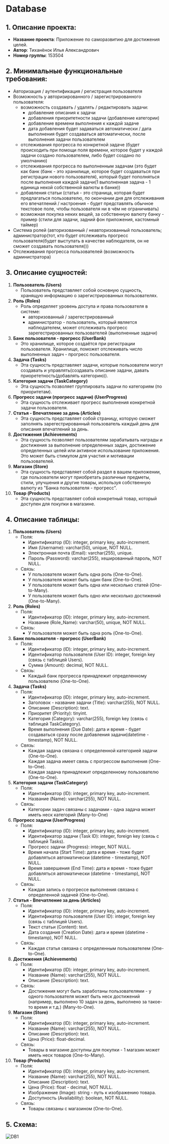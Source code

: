 # Database

## 1. Описание проекта:
* **Название проекта**: Приложение по саморазвитию для достижения целей.
* **Автор**: Тиханёнок Илья Александрович
* **Номер группы**: 153504

## 2. Минимальные функциональные требования:
* Авторизация / аутентификация / регистрация  пользователя
* Возможность у авторизированного / зарегистрированного пользователя:
   * возможность создавать / удалять / редактировать задачи:
      * добавление описания к задачи
      * добавления приоритетности задачи (добавление категории)
      * добавление времени выполнения к каждой задаче
      * дата добавления будет задаваться автоматически / дата выполнения будет создаваться автоматически, после выполнения задачи пользователем
   * отслеживания прогресса по конкретной задаче (будет происходить при помощи поля времени, которое будет у каждой задачи создано пользователем, либо будет создано по умолчанию)
   * отслеживания прогресса по выполненным задачам (это будет как банк (банк - это хранилище, которое будет создаваться при регистрации нового пользователя), который будет пополняться после выполнения каждой задачи(1 выполненная задача - 1 единица некой собственной валюты в банке))
   * добавления статьи (статья - это страница, которая будет предлагаться пользователю, по окончании дня для отслеживания его впечатлений / настроения - будет представлять обычное текстовое поле, чтобы пользователя ни в чём не ограничивать)
   * возможная покупка неких вещей, за собственную валюту банку - пример (стили для задачи, задний фон приложения, кастомный таймер)
* Система ролей (авторизованный / неавторизованный пользователь; администратор(тот, кто будет отслеживать прогресс пользователя(будет выступать в качестве наблюдателя, он не сможет создавать пользователя)))
* Отслеживания прогресса пользователей (возможность администратора)

## 3. Описание сущностей:
1. **Пользователь (Users)**
   - Пользователь представляет собой основную сущность, хранящую информацию о зарегистрированных пользователях.
2. **Роль (Roles)**
   - Роль определяет уровень доступа и права пользователя в системе:
      - авторизованный / зарегестрированный 
      - администратор - пользователь, который является наблюдателем, может отслеживать прогресс зарегестрированных пользователей (выполненные задачи)
3. **Банк пользователя - прогресс (UserBank)**
   - Это хранилище, которое создаётся при регистрации пользователя. Хранилище, поможет отслеживать число выполненных задач - прогресс пользователя.
4. **Задача (Tasks)**
   - Эта сущность представляет задачи, которые пользователи могут создавать и управлять(создавать описание задачи, давать приорететность(добавлять категорию)).
5. **Категория задачи (TaskCategory)**
   - Эта сущность позволяет группировать задачи по категориям (по приоритетам).
6. **Прогресс задачи (прогресс задачи) (UserProgress)**
   - Эта сущность отслеживает прогресс выполнения конкретной задачи пользователя.
7. **Статья - Впечатление за день (Articles)**
    - Эта сущность представляет собой страницу, которую сможет заполнять зарегестрированный пользователь каждый день для описания впечатлений за день. 
8. **Достижения (Achievements)**
    - Эта сущность позволяет пользователям зарабатывать награды и достижения за выполнение определенных задач, достижение определенных целей или активное использование приложения. Это может быть стимулом для участия и мотивации пользователей.
9. **Магазин (Store)**
    - Эта сущность представляет собой раздел в вашем приложении, где пользователи могут приобретать различные предметы, стили, улучшения и другие товары, используя собственную валюту из "Банка пользователя - прогресс".
10. **Товар (Products)**
    - Эта сущность представляет собой конкретный товар, который доступен для покупки в магазине.
      
## 4. Описание таблицы:
1. **Пользователь (Users)**
   - Поля:
     - Идентификатор (ID): integer, primary key, auto-increment.
     - Имя (Username): varchar(50), unique,  NOT NULL.
     - Электронная почта (Email): varchar(255), unique.
     - Пароль (Password): varchar(255), хешированный пароль, NOT NULL.
   - Связь:
     - У пользователя может быть одна роль (One-to-One).
     - У пользователя может быть один банк (One-to-One).
     - У пользователя может быть одна или несколько статей (One-to-Many).
     - У пользователя может быть одно или несколько достижений (One-to-Many).
2. **Роль (Roles)**
   - Поля:
     - Идентификатор (ID): integer, primary key, auto-increment.
     - Название (Role_Name): varchar(50), unique, NOT NULL.
   - Связь:
     - У пользователя может быть одна роль (One-to-One).
3. **Банк пользователя - прогресс (UserBank)**
   - Поля:
     - Идентификатор (ID): integer, primary key, auto-increment.
     - Идентификатор пользователя (User ID): integer, foreign key (связь с таблицей Users).
     - Сумма (Amount): decimal, NOT NULL.
   - Связь:
     - Каждый банк прогресса принадлежит определенному пользователю (One-to-One).
4. **Задача (Tasks)**
   - Поля:
     - Идентификатор (ID): integer, primary key, auto-increment.
     - Заголовок - название задачи (Title): varchar(255), NOT NULL.
     - Описание (Description): text.
     - Приоритет (Priority): tinyint.
     - Категория (Category): varchar(255), foreign key (связь с таблицей TaskCategory).
     - Время выполнения (Due Date): дата и время - будет создаваться сразу после добавления задачи(datetime - timestamp), NOT NULL.
   - Связь:
     - Каждая задача связана с определенной категорией задачи (One-to-One).
     - Каждая задача имеет связь с прогрессом выполнения (One-to-One).
     - Каждая задача принадлежит определенному пользователю (One-to-One).
5. **Категория задачи (TaskCategory)**
   - Поля:
     - Идентификатор (ID): integer, primary key, auto-increment.
     - Название (Name): varchar(255), NOT NULL.
   - Связь:
     - Категории задач связаны с задачами - одна задача может иметь неск категорий (Many-to-One)
6. **Прогресс задачи (UserProgress)**
   - Поля:
     - Идентификатор (ID): integer, primary key, auto-increment.
     - Идентификатор задачи (Task ID): integer, foreign key (связь с таблицей Tasks).
     - Прогресс задачи (Progress): integer, NOT NULL.
     - Время начала (Start Time): дата и время - тоже будет добавляться автоматически (datetime - timestamp), NOT NULL.
     - Время завершения (End Time): дата и время - тоже будет добавляться автоматически (datetime - timestamp), NOT NULL.
   - Связь:
     - Каждая запись о прогрессе выполнения связана с определенной задачей (One-to-One).
7. **Статья - Впечатление за день (Articles)**
   - Поля:
     - Идентификатор (ID): integer, primary key, auto-increment.
     - Идентификатор пользователя (User ID): integer, foreign key (связь с таблицей Users).
     - Текст статьи (Content): text.
     - Дата создания (Creation Date): дата и время (datetime - timestamp), NOT NULL.
   - Связь:
     - Каждая статья связана с определенным пользователем (One-to-One).
8. **Достижения (Achievements)**
   - Поля:
     - Идентификатор (ID): integer, primary key, auto-increment.
     - Название (Name): varchar(255), NOT NULL.
     - Описание (Description): text.
   - Связь:
     - Достижения могут быть заработаны пользователями - у одного пользователя может быть неск достижений (например, выполнено 10 задач за день, выполнено за такое-то время и т.д.) (Many-to-One).
9. **Магазин (Store)**
     - Поля:
       - Идентификатор (ID): integer, primary key, auto-increment.
       - Название (Name): varchar(255), NOT NULL.
       - Описание (Description): text.
       - Цена (Price): float-decimal.
     - Связь:
       - Товары в магазине доступны для покупки - 1 магазин может иметь неск товаров (One-to-Many).
10. **Товар (Products)**
    - Поля:
        - Идентификатор (ID): integer, primary key, auto-increment.
        - Название (Name): varchar(255), NOT NULL.
        - Описание (Description): text.
        - Цена (Price): float - decimal, NOT NULL.
        - Изображение (Image): string - путь к изображению товара.
        - Доступность (Availability): boolean, NOT NULL.
    - Связь:
        - Товары связаны с магазином (One-to-One).
        
## 5. Схема:
![DB1](https://github.com/NRGLook/Database/blob/main/DB1.png)

